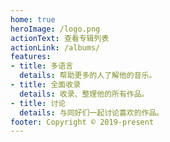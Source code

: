 ```yaml
---
home: true
heroImage: /logo.png
actionText: 查看专辑列表
actionLink: /albums/
features:
- title: 多语言
  details: 帮助更多的人了解他的音乐。
- title: 全面收录
  details: 收录、整理他的所有作品。
- title: 讨论
  details: 与同好们一起讨论喜欢的作品。
footer: Copyright © 2019-present
---
```

